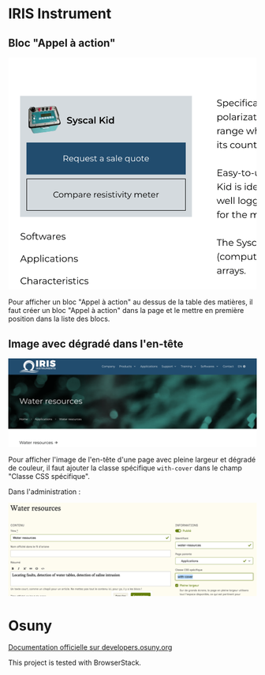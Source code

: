 # IRIS Instrument

## Bloc "Appel à action"

![Bloc appel à action dans la sidebar](docs/bloc-appel-action.png)

Pour afficher un bloc "Appel à action" au dessus de la table des matières, il faut créer un bloc "Appel à action" dans la page et le mettre en première position dans la liste des blocs.

## Image avec dégradé dans l'en-tête

![Image avec dégradée en admin](docs/hero-gradient-cover.png)

Pour afficher l'image de l'en-tête d'une page avec pleine largeur et dégradé de couleur, il faut ajouter la classe spécifique `with-cover` dans le champ "Classe CSS spécifique".

Dans l'administration : 

![Image avec dégradée en admin](docs/hero-with-cover.png)


# Osuny

[Documentation officielle sur developers.osuny.org](https://developers.osuny.org)

This project is tested with BrowserStack.
